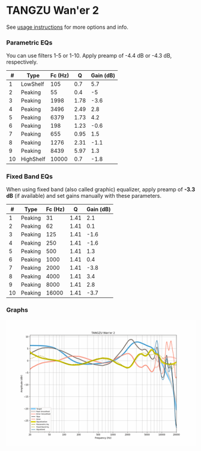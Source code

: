 # TANGZU Wan'er 2
See [usage instructions](https://github.com/jaakkopasanen/AutoEq#usage) for more options and info.

### Parametric EQs
You can use filters 1-5 or 1-10. Apply preamp of -4.4 dB or -4.3 dB, respectively.

|   # | Type      |   Fc (Hz) |    Q |   Gain (dB) |
|-----|-----------|-----------|------|-------------|
|   1 | LowShelf  |       105 | 0.7  |         5.7 |
|   2 | Peaking   |        55 | 0.4  |        -5   |
|   3 | Peaking   |      1998 | 1.78 |        -3.6 |
|   4 | Peaking   |      3496 | 2.49 |         2.8 |
|   5 | Peaking   |      6379 | 1.73 |         4.2 |
|   6 | Peaking   |       198 | 1.23 |        -0.6 |
|   7 | Peaking   |       655 | 0.95 |         1.5 |
|   8 | Peaking   |      1276 | 2.31 |        -1.1 |
|   9 | Peaking   |      8439 | 5.97 |         1.3 |
|  10 | HighShelf |     10000 | 0.7  |        -1.8 |

### Fixed Band EQs
When using fixed band (also called graphic) equalizer, apply preamp of **-3.3 dB** (if available) and set gains manually with these parameters.

|   # | Type    |   Fc (Hz) |    Q |   Gain (dB) |
|-----|---------|-----------|------|-------------|
|   1 | Peaking |        31 | 1.41 |         2.1 |
|   2 | Peaking |        62 | 1.41 |         0.1 |
|   3 | Peaking |       125 | 1.41 |        -1.6 |
|   4 | Peaking |       250 | 1.41 |        -1.6 |
|   5 | Peaking |       500 | 1.41 |         1.3 |
|   6 | Peaking |      1000 | 1.41 |         0.4 |
|   7 | Peaking |      2000 | 1.41 |        -3.8 |
|   8 | Peaking |      4000 | 1.41 |         3.4 |
|   9 | Peaking |      8000 | 1.41 |         2.8 |
|  10 | Peaking |     16000 | 1.41 |        -3.7 |

### Graphs
![](./TANGZU%20Wan'er%202.png)
